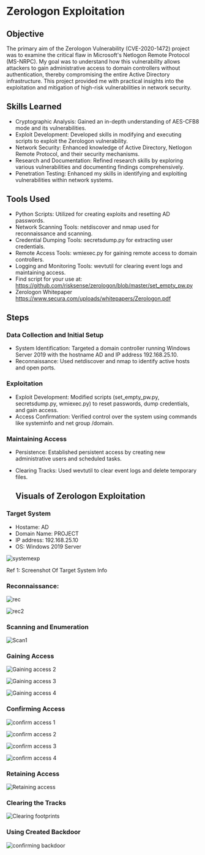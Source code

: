 # Zerologon Exploitation


## Objective

The primary aim of the Zerologon Vulnerability (CVE-2020-1472) project was to examine the critical flaw in Microsoft's Netlogon Remote Protocol (MS-NRPC). My goal was to understand how this vulnerability allows attackers to gain administrative access to domain controllers without authentication, thereby compromising the entire Active Directory infrastructure. This project provided me with practical insights into the exploitation and mitigation of high-risk vulnerabilities in network security.

## Skills Learned

- Cryptographic Analysis: Gained an in-depth understanding of AES-CFB8 mode and its vulnerabilities.
- Exploit Development: Developed skills in modifying and executing scripts to exploit the Zerologon vulnerability.
- Network Security: Enhanced knowledge of Active Directory, Netlogon Remote Protocol, and their security mechanisms.
- Research and Documentation: Refined research skills by exploring various vulnerabilities and documenting findings comprehensively.
- Penetration Testing: Enhanced my skills in identifying and exploiting vulnerabilities within network systems.


## Tools Used
- Python Scripts: Utilized for creating exploits and resetting AD passwords.
- Network Scanning Tools: netdiscover and nmap used for reconnaissance and scanning.
- Credential Dumping Tools: secretsdump.py for extracting user credentials.
- Remote Access Tools: wmiexec.py for gaining remote access to domain controllers.
- Logging and Monitoring Tools: wevtutil for clearing event logs and maintaining access.
- Find script for your use at: https://github.com/risksense/zerologon/blob/master/set_empty_pw.py
- Zerologon Whitepaper https://www.secura.com/uploads/whitepapers/Zerologon.pdf


## Steps


### Data Collection and Initial Setup
- System Identification: Targeted a domain controller running Windows Server 2019 with the hostname AD and IP address 192.168.25.10.
- Reconnaissance: Used netdiscover and nmap to identify active hosts and open ports.
### Exploitation
- Exploit Development: Modified scripts (set_empty_pw.py, secretsdump.py, wmiexec.py) to reset passwords, dump credentials, and gain access.
- Access Confirmation: Verified control over the system using commands like systeminfo and net group /domain.
### Maintaining Access
- Persistence: Established persistent access by creating new administrative users and scheduled tasks.
- Clearing Tracks: Used wevtutil to clear event logs and delete temporary files.

  ## Visuals of Zerologon Exploitation
  
### Target System
- Hostame: AD
- Domain Name: PROJECT
- IP address: 192.168.25.10
- OS: Windows 2019 Server

![systemexp](https://github.com/user-attachments/assets/44dabcc3-993d-447a-a35d-d716a6b25a68)

Ref 1: Screenshot Of Target System Info



### Reconnaissance:

![rec](https://github.com/user-attachments/assets/9eed0f38-7819-404b-b5dc-c93358904e46)

![rec2](https://github.com/user-attachments/assets/067668a7-65fb-4dd4-8fea-22185e44fbb9)


### Scanning and Enumeration 

![Scan1](https://github.com/user-attachments/assets/418c19cd-f05d-4cc7-9518-8e39227fbe51)

### Gaining Access

![Gaining access 2](https://github.com/user-attachments/assets/9a008713-2b32-4b4e-b839-78df0af8c2c6)

![Gaining access 3](https://github.com/user-attachments/assets/b8766571-c7d3-4ce0-9502-5ea427effd77)

![Gaining access 4](https://github.com/user-attachments/assets/6a586f76-26f9-43a7-8aea-448ecd356fc3)

### Confirming Access
![confirm access 1](https://github.com/user-attachments/assets/020b68db-04ef-4241-a831-6bc5e62f636e)

![confirm access 2](https://github.com/user-attachments/assets/ed4757e3-8855-4638-acae-d05eabd77631)

![confirm access 3](https://github.com/user-attachments/assets/aa818d68-4371-4628-9acc-a94101ece06b)

![confirm access 4](https://github.com/user-attachments/assets/33bf35f2-d3ff-48ce-b7d8-b22c08990b58)

### Retaining Access

![Retaining access](https://github.com/user-attachments/assets/72ccdcae-2b9e-4490-8fbd-6d7038531f73)

### Clearing the Tracks

![Clearing footprints](https://github.com/user-attachments/assets/cd616a18-ba0a-4db0-99a3-ce9284e4f64c)

### Using Created Backdoor

![confirming backdoor](https://github.com/user-attachments/assets/dff6e775-54c0-4818-8743-a9194738cf65)


